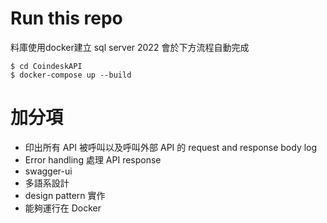 # Run this repo
料庫使用docker建立 sql server 2022 會於下方流程自動完成
```
$ cd CoindeskAPI
$ docker-compose up --build
```

# 加分項
- 印出所有 API 被呼叫以及呼叫外部 API 的 request and response body log
- Error handling 處理 API response
- swagger-ui
- 多語系設計
- design pattern 實作
- 能夠運行在 Docker
